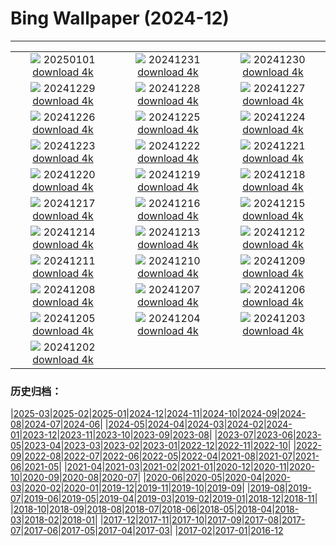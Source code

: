 # Bing Wallpaper (2024-12)
**************
| | | |
| :----: | :----: | :----: |
| ![](https://www.bing.com/th?id=OHR.ShirahigeSunrise2024_JA-JP6695296609_1920x1080.jpg) 20250101 [download 4k](https://www.bing.com/th?id=OHR.ShirahigeSunrise2024_JA-JP6695296609_UHD.jpg) | ![](https://www.bing.com/th?id=OHR.Omisoka2024_JA-JP6408751475_1920x1080.jpg) 20241231 [download 4k](https://www.bing.com/th?id=OHR.Omisoka2024_JA-JP6408751475_UHD.jpg) | ![](https://www.bing.com/th?id=OHR.MountFieldNP_JA-JP6160592179_1920x1080.jpg) 20241230 [download 4k](https://www.bing.com/th?id=OHR.MountFieldNP_JA-JP6160592179_UHD.jpg) |
| ![](https://www.bing.com/th?id=OHR.BorobudurBells_JA-JP5888220367_1920x1080.jpg) 20241229 [download 4k](https://www.bing.com/th?id=OHR.BorobudurBells_JA-JP5888220367_UHD.jpg) | ![](https://www.bing.com/th?id=OHR.CoralTurtle_JA-JP5618879842_1920x1080.jpg) 20241228 [download 4k](https://www.bing.com/th?id=OHR.CoralTurtle_JA-JP5618879842_UHD.jpg) | ![](https://www.bing.com/th?id=OHR.LakeBledSnow_JA-JP5075131023_1920x1080.jpg) 20241227 [download 4k](https://www.bing.com/th?id=OHR.LakeBledSnow_JA-JP5075131023_UHD.jpg) |
| ![](https://www.bing.com/th?id=OHR.MouseholeXmas_JA-JP0779815955_1920x1080.jpg) 20241226 [download 4k](https://www.bing.com/th?id=OHR.MouseholeXmas_JA-JP0779815955_UHD.jpg) | ![](https://www.bing.com/th?id=OHR.ReindeerTrio_JA-JP0425560339_1920x1080.jpg) 20241225 [download 4k](https://www.bing.com/th?id=OHR.ReindeerTrio_JA-JP0425560339_UHD.jpg) | ![](https://www.bing.com/th?id=OHR.SantaSnowglobe_JA-JP0084831582_1920x1080.jpg) 20241224 [download 4k](https://www.bing.com/th?id=OHR.SantaSnowglobe_JA-JP0084831582_UHD.jpg) |
| ![](https://www.bing.com/th?id=OHR.TokyoTower2024_JA-JP2762394000_1920x1080.jpg) 20241223 [download 4k](https://www.bing.com/th?id=OHR.TokyoTower2024_JA-JP2762394000_UHD.jpg) | ![](https://www.bing.com/th?id=OHR.FestivusCranes_JA-JP9750730538_1920x1080.jpg) 20241222 [download 4k](https://www.bing.com/th?id=OHR.FestivusCranes_JA-JP9750730538_UHD.jpg) | ![](https://www.bing.com/th?id=OHR.BluePond2024_JA-JP2198755551_1920x1080.jpg) 20241221 [download 4k](https://www.bing.com/th?id=OHR.BluePond2024_JA-JP2198755551_UHD.jpg) |
| ![](https://www.bing.com/th?id=OHR.SantaClausVillage_JA-JP9442890850_1920x1080.jpg) 20241220 [download 4k](https://www.bing.com/th?id=OHR.SantaClausVillage_JA-JP9442890850_UHD.jpg) | ![](https://www.bing.com/th?id=OHR.SibiuRomania_JA-JP9171991249_1920x1080.jpg) 20241219 [download 4k](https://www.bing.com/th?id=OHR.SibiuRomania_JA-JP9171991249_UHD.jpg) | ![](https://www.bing.com/th?id=OHR.NutcrackerBallet_JA-JP8484350110_1920x1080.jpg) 20241218 [download 4k](https://www.bing.com/th?id=OHR.NutcrackerBallet_JA-JP8484350110_UHD.jpg) |
| ![](https://www.bing.com/th?id=OHR.ReinefjordenNorway_JA-JP8145740016_1920x1080.jpg) 20241217 [download 4k](https://www.bing.com/th?id=OHR.ReinefjordenNorway_JA-JP8145740016_UHD.jpg) | ![](https://www.bing.com/th?id=OHR.SalzburgSnow_JA-JP7845943575_1920x1080.jpg) 20241216 [download 4k](https://www.bing.com/th?id=OHR.SalzburgSnow_JA-JP7845943575_UHD.jpg) | ![](https://www.bing.com/th?id=OHR.MisurinaLake_JA-JP7561735635_1920x1080.jpg) 20241215 [download 4k](https://www.bing.com/th?id=OHR.MisurinaLake_JA-JP7561735635_UHD.jpg) |
| ![](https://www.bing.com/th?id=OHR.NorthernHawkOwl_JA-JP7268842450_1920x1080.jpg) 20241214 [download 4k](https://www.bing.com/th?id=OHR.NorthernHawkOwl_JA-JP7268842450_UHD.jpg) | ![](https://www.bing.com/th?id=OHR.ChristmasBudapest_JA-JP6583292404_1920x1080.jpg) 20241213 [download 4k](https://www.bing.com/th?id=OHR.ChristmasBudapest_JA-JP6583292404_UHD.jpg) | ![](https://www.bing.com/th?id=OHR.WildPoinsettia_JA-JP9224856071_1920x1080.jpg) 20241212 [download 4k](https://www.bing.com/th?id=OHR.WildPoinsettia_JA-JP9224856071_UHD.jpg) |
| ![](https://www.bing.com/th?id=OHR.DolomitesSky_JA-JP9035342357_1920x1080.jpg) 20241211 [download 4k](https://www.bing.com/th?id=OHR.DolomitesSky_JA-JP9035342357_UHD.jpg) | ![](https://www.bing.com/th?id=OHR.CornwallSnow_JA-JP8878820207_1920x1080.jpg) 20241210 [download 4k](https://www.bing.com/th?id=OHR.CornwallSnow_JA-JP8878820207_UHD.jpg) | ![](https://www.bing.com/th?id=OHR.GuanacosChile_JA-JP8670867516_1920x1080.jpg) 20241209 [download 4k](https://www.bing.com/th?id=OHR.GuanacosChile_JA-JP8670867516_UHD.jpg) |
| ![](https://www.bing.com/th?id=OHR.ReopeningNotreDame_JA-JP8512031523_1920x1080.jpg) 20241208 [download 4k](https://www.bing.com/th?id=OHR.ReopeningNotreDame_JA-JP8512031523_UHD.jpg) | ![](https://www.bing.com/th?id=OHR.Daxue2024_JA-JP8353318760_1920x1080.jpg) 20241207 [download 4k](https://www.bing.com/th?id=OHR.Daxue2024_JA-JP8353318760_UHD.jpg) | ![](https://www.bing.com/th?id=OHR.HelsinkiDusk_JA-JP8216541034_1920x1080.jpg) 20241206 [download 4k](https://www.bing.com/th?id=OHR.HelsinkiDusk_JA-JP8216541034_UHD.jpg) |
| ![](https://www.bing.com/th?id=OHR.MonoTufa_JA-JP8066767108_1920x1080.jpg) 20241205 [download 4k](https://www.bing.com/th?id=OHR.MonoTufa_JA-JP8066767108_UHD.jpg) | ![](https://www.bing.com/th?id=OHR.RhinosKenya_JA-JP7911615612_1920x1080.jpg) 20241204 [download 4k](https://www.bing.com/th?id=OHR.RhinosKenya_JA-JP7911615612_UHD.jpg) | ![](https://www.bing.com/th?id=OHR.ChichibuFestival2024_JA-JP7708851590_1920x1080.jpg) 20241203 [download 4k](https://www.bing.com/th?id=OHR.ChichibuFestival2024_JA-JP7708851590_UHD.jpg) |
| ![](https://www.bing.com/th?id=OHR.SnowMoose_JA-JP7555569429_1920x1080.jpg) 20241202 [download 4k](https://www.bing.com/th?id=OHR.SnowMoose_JA-JP7555569429_UHD.jpg) |  |  |

### 历史归档：

|[2025-03](2025-03/2025-03.md)|[2025-02](2025-02/2025-02.md)|[2025-01](2025-01/2025-01.md)|[2024-12](2024-12/2024-12.md)|[2024-11](2024-11/2024-11.md)|[2024-10](2024-10/2024-10.md)|[2024-09](2024-09/2024-09.md)|[2024-08](2024-08/2024-08.md)|[2024-07](2024-07/2024-07.md)|[2024-06](2024-06/2024-06.md)|
|[2024-05](2024-05/2024-05.md)|[2024-04](2024-04/2024-04.md)|[2024-03](2024-03/2024-03.md)|[2024-02](2024-02/2024-02.md)|[2024-01](2024-01/2024-01.md)|[2023-12](2023-12/2023-12.md)|[2023-11](2023-11/2023-11.md)|[2023-10](2023-10/2023-10.md)|[2023-09](2023-09/2023-09.md)|[2023-08](2023-08/2023-08.md)|
|[2023-07](2023-07/2023-07.md)|[2023-06](2023-06/2023-06.md)|[2023-05](2023-05/2023-05.md)|[2023-04](2023-04/2023-04.md)|[2023-03](2023-03/2023-03.md)|[2023-02](2023-02/2023-02.md)|[2023-01](2023-01/2023-01.md)|[2022-12](2022-12/2022-12.md)|[2022-11](2022-11/2022-11.md)|[2022-10](2022-10/2022-10.md)|
|[2022-09](2022-09/2022-09.md)|[2022-08](2022-08/2022-08.md)|[2022-07](2022-07/2022-07.md)|[2022-06](2022-06/2022-06.md)|[2022-05](2022-05/2022-05.md)|[2022-04](2022-04/2022-04.md)|[2021-08](2021-08/2021-08.md)|[2021-07](2021-07/2021-07.md)|[2021-06](2021-06/2021-06.md)|[2021-05](2021-05/2021-05.md)|
|[2021-04](2021-04/2021-04.md)|[2021-03](2021-03/2021-03.md)|[2021-02](2021-02/2021-02.md)|[2021-01](2021-01/2021-01.md)|[2020-12](2020-12/2020-12.md)|[2020-11](2020-11/2020-11.md)|[2020-10](2020-10/2020-10.md)|[2020-09](2020-09/2020-09.md)|[2020-08](2020-08/2020-08.md)|[2020-07](2020-07/2020-07.md)|
|[2020-06](2020-06/2020-06.md)|[2020-05](2020-05/2020-05.md)|[2020-04](2020-04/2020-04.md)|[2020-03](2020-03/2020-03.md)|[2020-02](2020-02/2020-02.md)|[2020-01](2020-01/2020-01.md)|[2019-12](2019-12/2019-12.md)|[2019-11](2019-11/2019-11.md)|[2019-10](2019-10/2019-10.md)|[2019-09](2019-09/2019-09.md)|
|[2019-08](2019-08/2019-08.md)|[2019-07](2019-07/2019-07.md)|[2019-06](2019-06/2019-06.md)|[2019-05](2019-05/2019-05.md)|[2019-04](2019-04/2019-04.md)|[2019-03](2019-03/2019-03.md)|[2019-02](2019-02/2019-02.md)|[2019-01](2019-01/2019-01.md)|[2018-12](2018-12/2018-12.md)|[2018-11](2018-11/2018-11.md)|
|[2018-10](2018-10/2018-10.md)|[2018-09](2018-09/2018-09.md)|[2018-08](2018-08/2018-08.md)|[2018-07](2018-07/2018-07.md)|[2018-06](2018-06/2018-06.md)|[2018-05](2018-05/2018-05.md)|[2018-04](2018-04/2018-04.md)|[2018-03](2018-03/2018-03.md)|[2018-02](2018-02/2018-02.md)|[2018-01](2018-01/2018-01.md)|
|[2017-12](2017-12/2017-12.md)|[2017-11](2017-11/2017-11.md)|[2017-10](2017-10/2017-10.md)|[2017-09](2017-09/2017-09.md)|[2017-08](2017-08/2017-08.md)|[2017-07](2017-07/2017-07.md)|[2017-06](2017-06/2017-06.md)|[2017-05](2017-05/2017-05.md)|[2017-04](2017-04/2017-04.md)|[2017-03](2017-03/2017-03.md)|
|[2017-02](2017-02/2017-02.md)|[2017-01](2017-01/2017-01.md)|[2016-12](2016-12/2016-12.md)